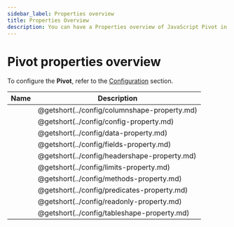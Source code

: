 ```yaml
---
sidebar_label: Properties overview
title: Properties Overview
description: You can have a Properties overview of JavaScript Pivot in the documentation of the DHTMLX JavaScript Pivot library. Browse developer guides and API reference, try out code examples and live demos, and download a free 30-day evaluation version of DHTMLX Pivot.
---
```


# Pivot properties overview

To configure the **Pivot**, refer to the [Configuration](../../../guides/configuration) section.

| Name                                               | Description                                      |
| -------------------------------------------------- | ------------------------------------------------ |
| [](../config/columnshape-property.md)              | @getshort(../config/columnshape-property.md)     |
| [](../config/config-property.md)                   | @getshort(../config/config-property.md)          |
| [](../config/data-property.md)                     | @getshort(../config/data-property.md)            |
| [](../config/fields-property.md)                   | @getshort(../config/fields-property.md)          |
| [](../config/headershape-property.md)              | @getshort(../config/headershape-property.md)     |
| [](../config/limits-property.md)                   | @getshort(../config/limits-property.md)          |
| [](../config/methods-property.md)                  | @getshort(../config/methods-property.md)         |
| [](../config/predicates-property.md)               | @getshort(../config/predicates-property.md)      |
| [](../config/readonly-property.md)                 | @getshort(../config/readonly-property.md)        |
| [](../config/tableshape-property.md)               | @getshort(../config/tableshape-property.md)      |
